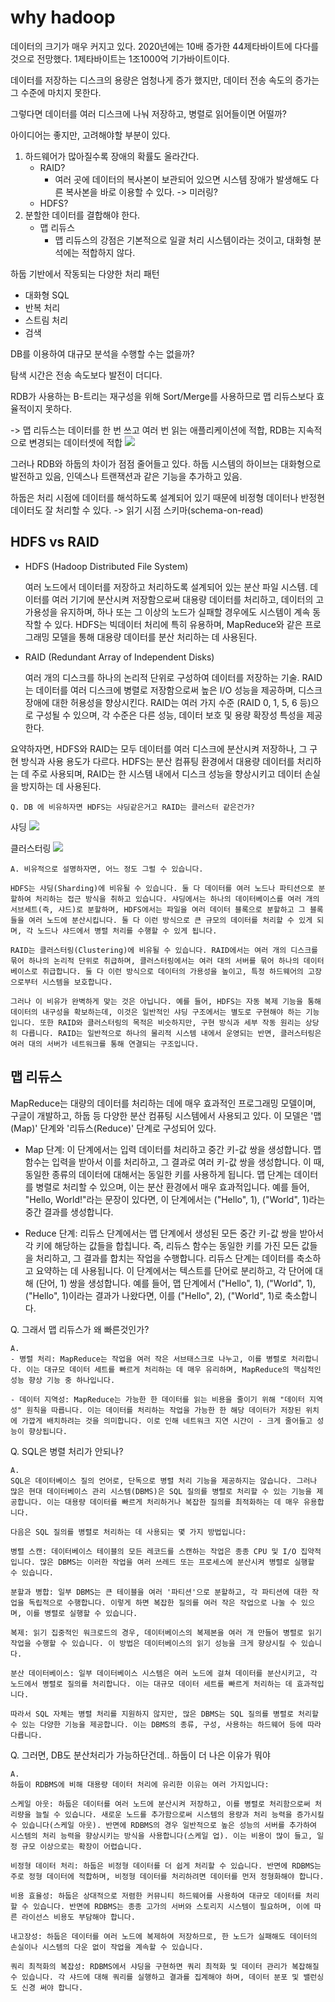 # why hadoop

데이터의 크기가 매우 커지고 있다. 2020년에는 10배 증가한 44제타바이트에 다다를 것으로 전망했다. 1제타바이트는 1조1000억 기가바이트이다.

데이터를 저장하는 디스크의 용량은 엄청나게 증가 했지만, 데이터 전송 속도의 증가는 그 수준에 마치지 못한다. 

그렇다면 데이터를 여러 디스크에 나눠 저장하고, 병렬로 읽어들이면 어떨까?

아이디어는 좋지만, 고려해야할 부분이 있다.
1. 하드웨어가 많아질수록 장애의 확률도 올라간다.
    - RAID?
        - 여러 곳에 데이터의 복사본이 보관되어 있으면 시스템 장애가 발생해도 다른 복사본을 바로 이용할 수 있다. -> 미러링?
    - HDFS?
2. 분할한 데이터를 결합해야 한다.
    - 맵 리듀스
        - 맵 리듀스의 강점은 기본적으로 일괄 처리 시스템이라는 것이고, 대화형 분석에는 적합하지 않다.

하둡 기반에서 작동되는 다양한 처리 패턴
- 대화형 SQL
- 반복 처리
- 스트림 처리
- 검색

DB를 이용하여 대규모 분석을 수행할 수는 없을까?

탐색 시간은 전송 속도보다 발전이 더디다.

RDB가 사용하는 B-트리는 재구성을 위해 Sort/Merge를 사용하므로 맵 리듀스보다 효율적이지 못하다.

-> 맵 리듀스는 데이터를 한 번 쓰고 여러 번 읽는 애플리케이션에 적합, RDB는 지속적으로 변경되는 데이터셋에 적합
![](2023-07-08-23-41-17.png)

그러나 RDB와 하둡의 차이가 점점 줄어들고 있다. 하둡 시스템의 하이브는 대화형으로 발전하고 있음, 인덱스나 트랜잭션과 같은 기능을 추가하고 있음.

하둡은 처리 시점에 데이터를 해석하도록 설계되어 있기 때문에 비정형 데이터나 반정현 데이터도 잘 처리할 수 있다. -> 읽기 시점 스키마(schema-on-read)

## HDFS vs RAID
- HDFS (Hadoop Distributed File System)

    여러 노드에서 데이터를 저장하고 처리하도록 설계되어 있는 분산 파일 시스템. 데이터를 여러 기기에 분산시켜 저장함으로써 대용량 데이터를 처리하고, 데이터의 고가용성을 유지하며, 하나 또는 그 이상의 노드가 실패할 경우에도 시스템이 계속 동작할 수 있다. HDFS는 빅데이터 처리에 특히 유용하며, MapReduce와 같은 프로그래밍 모델을 통해 대용량 데이터를 분산 처리하는 데 사용된다.

- RAID (Redundant Array of Independent Disks)

    여러 개의 디스크를 하나의 논리적 단위로 구성하여 데이터를 저장하는 기술. RAID는 데이터를 여러 디스크에 병렬로 저장함으로써 높은 I/O 성능을 제공하며, 디스크 장애에 대한 허용성을 향상시킨다. RAID는 여러 가지 수준 (RAID 0, 1, 5, 6 등)으로 구성될 수 있으며, 각 수준은 다른 성능, 데이터 보호 및 용량 확장성 특성을 제공한다.

요약하자면, HDFS와 RAID는 모두 데이터를 여러 디스크에 분산시켜 저장하나, 그 구현 방식과 사용 용도가 다르다. HDFS는 분산 컴퓨팅 환경에서 대용량 데이터를 처리하는 데 주로 사용되며, RAID는 한 시스템 내에서 디스크 성능을 향상시키고 데이터 손실을 방지하는 데 사용된다.

    Q. DB 에 비유하자면 HDFS는 샤딩같은거고 RAID는 클러스터 같은건가?

샤딩
![](2023-07-08-20-00-56.png)

클러스터링
![](2023-07-08-20-15-01.png)
    
    A. 비유적으로 설명하자면, 어느 정도 그럴 수 있습니다.

    HDFS는 샤딩(Sharding)에 비유될 수 있습니다. 둘 다 데이터를 여러 노드나 파티션으로 분할하여 처리하는 접근 방식을 취하고 있습니다. 샤딩에서는 하나의 데이터베이스를 여러 개의 서브세트(즉, 샤드)로 분할하며, HDFS에서는 파일을 여러 데이터 블록으로 분할하고 그 블록들을 여러 노드에 분산시킵니다. 둘 다 이런 방식으로 큰 규모의 데이터를 처리할 수 있게 되며, 각 노드나 샤드에서 병렬 처리를 수행할 수 있게 됩니다.

    RAID는 클러스터링(Clustering)에 비유될 수 있습니다. RAID에서는 여러 개의 디스크를 묶어 하나의 논리적 단위로 취급하며, 클러스터링에서는 여러 대의 서버를 묶어 하나의 데이터베이스로 취급합니다. 둘 다 이런 방식으로 데이터의 가용성을 높이고, 특정 하드웨어의 고장으로부터 시스템을 보호합니다.

    그러나 이 비유가 완벽하게 맞는 것은 아닙니다. 예를 들어, HDFS는 자동 복제 기능을 통해 데이터의 내구성을 확보하는데, 이것은 일반적인 샤딩 구조에서는 별도로 구현해야 하는 기능입니다. 또한 RAID와 클러스터링의 목적은 비슷하지만, 구현 방식과 세부 작동 원리는 상당히 다릅니다. RAID는 일반적으로 하나의 물리적 시스템 내에서 운영되는 반면, 클러스터링은 여러 대의 서버가 네트워크를 통해 연결되는 구조입니다.

## 맵 리듀스
MapReduce는 대량의 데이터를 처리하는 데에 매우 효과적인 프로그래밍 모델이며, 구글이 개발하고, 하둡 등 다양한 분산 컴퓨팅 시스템에서 사용되고 있다. 이 모델은 '맵(Map)' 단계와 '리듀스(Reduce)' 단계로 구성되어 있다.

- Map 단계: 이 단계에서는 입력 데이터를 처리하고 중간 키-값 쌍을 생성합니다. 맵 함수는 입력을 받아서 이를 처리하고, 그 결과로 여러 키-값 쌍을 생성합니다. 이 때, 동일한 종류의 데이터에 대해서는 동일한 키를 사용하게 됩니다. 맵 단계는 데이터를 병렬로 처리할 수 있으며, 이는 분산 환경에서 매우 효과적입니다. 예를 들어, "Hello, World!"라는 문장이 있다면, 이 단계에서는 ("Hello", 1), ("World", 1)라는 중간 결과를 생성합니다.

- Reduce 단계: 리듀스 단계에서는 맵 단계에서 생성된 모든 중간 키-값 쌍을 받아서 각 키에 해당하는 값들을 합칩니다. 즉, 리듀스 함수는 동일한 키를 가진 모든 값들을 처리하고, 그 결과를 합치는 작업을 수행합니다. 리듀스 단계는 데이터를 축소하고 요약하는 데 사용됩니다. 이 단계에서는 텍스트를 단어로 분리하고, 각 단어에 대해 (단어, 1) 쌍을 생성합니다. 예를 들어, 맵 단계에서 ("Hello", 1), ("World", 1), ("Hello", 1)이라는 결과가 나왔다면, 이를 ("Hello", 2), ("World", 1)로 축소합니다.

Q. 그래서 맵 리듀스가 왜 빠른것인가?

    A.
    - 병렬 처리: MapReduce는 작업을 여러 작은 서브태스크로 나누고, 이를 병렬로 처리합니다. 이는 대규모 데이터 세트를 빠르게 처리하는 데 매우 유리하며, MapReduce의 핵심적인 성능 향상 기능 중 하나입니다.

    - 데이터 지역성: MapReduce는 가능한 한 데이터를 읽는 비용을 줄이기 위해 "데이터 지역성" 원칙을 따릅니다. 이는 데이터를 처리하는 작업을 가능한 한 해당 데이터가 저장된 위치에 가깝게 배치하려는 것을 의미합니다. 이로 인해 네트워크 지연 시간이 - 크게 줄어들고 성능이 향상됩니다.

Q. SQL은 병렬 처리가 안되나?


    A. 
    SQL은 데이터베이스 질의 언어로, 단독으로 병렬 처리 기능을 제공하지는 않습니다. 그러나 많은 현대 데이터베이스 관리 시스템(DBMS)은 SQL 질의를 병렬로 처리할 수 있는 기능을 제공합니다. 이는 대용량 데이터를 빠르게 처리하거나 복잡한 질의를 최적화하는 데 매우 유용합니다.

    다음은 SQL 질의를 병렬로 처리하는 데 사용되는 몇 가지 방법입니다:

    병렬 스캔: 데이터베이스 테이블의 모든 레코드를 스캔하는 작업은 종종 CPU 및 I/O 집약적입니다. 많은 DBMS는 이러한 작업을 여러 쓰레드 또는 프로세스에 분산시켜 병렬로 실행할 수 있습니다.

    분할과 병합: 일부 DBMS는 큰 테이블을 여러 '파티션'으로 분할하고, 각 파티션에 대한 작업을 독립적으로 수행합니다. 이렇게 하면 복잡한 질의를 여러 작은 작업으로 나눌 수 있으며, 이를 병렬로 실행할 수 있습니다.

    복제: 읽기 집중적인 워크로드의 경우, 데이터베이스의 복제본을 여러 개 만들어 병렬로 읽기 작업을 수행할 수 있습니다. 이 방법은 데이터베이스의 읽기 성능을 크게 향상시킬 수 있습니다.

    분산 데이터베이스: 일부 데이터베이스 시스템은 여러 노드에 걸쳐 데이터를 분산시키고, 각 노드에서 병렬로 질의를 처리합니다. 이는 대규모 데이터 세트를 빠르게 처리하는 데 효과적입니다.

    따라서 SQL 자체는 병렬 처리를 지원하지 않지만, 많은 DBMS는 SQL 질의를 병렬로 처리할 수 있는 다양한 기능을 제공합니다. 이는 DBMS의 종류, 구성, 사용하는 하드웨어 등에 따라 다릅니다.

Q. 그러면, DB도 분산처리가 가능하단건데.. 하둡이 더 나은 이유가 뭐야

    A. 
    하둡이 RDBMS에 비해 대용량 데이터 처리에 유리한 이유는 여러 가지입니다:

    스케일 아웃: 하둡은 데이터를 여러 노드에 분산시켜 저장하고, 이를 병렬로 처리함으로써 처리량을 늘릴 수 있습니다. 새로운 노드를 추가함으로써 시스템의 용량과 처리 능력을 증가시킬 수 있습니다(스케일 아웃). 반면에 RDBMS의 경우 일반적으로 높은 성능의 서버를 추가하여 시스템의 처리 능력을 향상시키는 방식을 사용합니다(스케일 업). 이는 비용이 많이 들고, 일정 규모 이상으로는 확장이 어렵습니다.

    비정형 데이터 처리: 하둡은 비정형 데이터를 더 쉽게 처리할 수 있습니다. 반면에 RDBMS는 주로 정형 데이터에 적합하며, 비정형 데이터를 처리하려면 데이터를 먼저 정형화해야 합니다.

    비용 효율성: 하둡은 상대적으로 저렴한 커뮤니티 하드웨어를 사용하여 대규모 데이터를 처리할 수 있습니다. 반면에 RDBMS는 종종 고가의 서버와 스토리지 시스템이 필요하며, 이에 따른 라이선스 비용도 부담해야 합니다.

    내고장성: 하둡은 데이터를 여러 노드에 복제하여 저장하므로, 한 노드가 실패해도 데이터의 손실이나 시스템의 다운 없이 작업을 계속할 수 있습니다.

    쿼리 최적화의 복잡성: RDBMS에서 샤딩을 구현하면 쿼리 최적화 및 데이터 관리가 복잡해질 수 있습니다. 각 샤드에 대해 쿼리를 실행하고 결과를 집계해야 하며, 데이터 분포 및 밸런싱도 신경 써야 합니다.